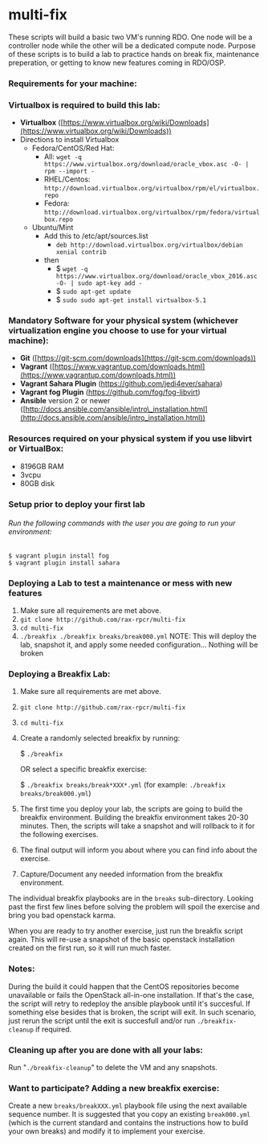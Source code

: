 # multi-fix

These scripts will build a basic two VM's running RDO. One node will be a controller node while the other will be a dedicated compute node. Purpose of these scripts is to build a lab to practice hands on break fix, maintenance preperation, or getting to know new features coming in RDO/OSP.

### Requirements for your machine:

### Virtualbox is required to build this lab:

 - **Virtualbox** ([https://www.virtualbox.org/wiki/Downloads](https://www.virtualbox.org/wiki/Downloads))
  - Directions to install Virtualbox
    - Fedora/CentOS/Red Hat:
      - All: `wget -q https://www.virtualbox.org/download/oracle_vbox.asc -O- | rpm --import -`
      - RHEL/Centos: `http://download.virtualbox.org/virtualbox/rpm/el/virtualbox.repo`
      - Fedora: `http://download.virtualbox.org/virtualbox/rpm/fedora/virtualbox.repo`
    - Ubuntu/Mint
      - Add this to /etc/apt/sources.list
        - `deb http://download.virtualbox.org/virtualbox/debian xenial contrib`
      - then
        - $ `wget -q https://www.virtualbox.org/download/oracle_vbox_2016.asc -O- | sudo apt-key add -`
        - $ `sudo apt-get update`
        - $ `sudo sudo apt-get install virtualbox-5.1`

### Mandatory Software for your physical system (whichever virtualization engine you choose to use for your virtual machine):
 - **Git** ([https://git-scm.com/downloads](https://git-scm.com/downloads))
 - **Vagrant** ([https://www.vagrantup.com/downloads.html](https://www.vagrantup.com/downloads.html))
 - **Vagrant Sahara Plugin** (https://github.com/jedi4ever/sahara)
 - **Vagrant fog Plugin** (https://github.com/fog/fog-libvirt)
 - **Ansible** version 2 or newer ([http://docs.ansible.com/ansible/intro\_installation.html](http://docs.ansible.com/ansible/intro_installation.html))

### Resources required on your physical system if you use libvirt or VirtualBox:
 - 8196GB RAM
 - 3vcpu
 - 80GB disk

### Setup prior to deploy your first lab

###### Run the following commands with the user you are going to run your environment:
```
$ vagrant plugin install fog
$ vagrant plugin install sahara
```

### Deploying a Lab to test a maintenance or mess with new features
 
 1. Make sure all requirements are met above.
 2. `git clone http://github.com/rax-rpcr/multi-fix`
 3. `cd multi-fix`
 4. `./breakfix ./breakfix breaks/break000.yml`
    NOTE: This will deploy the lab, snapshot it, and apply some needed configuration... Nothing will be broken

### Deploying a Breakfix Lab:

 1. Make sure all requirements are met above.
 2. `git clone http://github.com/rax-rpcr/multi-fix`
 3. `cd multi-fix`
 4. Create a randomly selected breakfix by running:

    $ `./breakfix`

    OR select a specific breakfix exercise:

    $ `./breakfix breaks/break*XXX*.yml` (for example: `./breakfix breaks/break000.yml`)

 5. The first time you deploy your lab, the scripts are going to build the breakfix environment. Building the breakfix environment takes 20-30 minutes. Then, the scripts will take a snapshot and will rollback to it for the following exercises.
 6. The final output will inform you about where you can find info about the exercise.
 7. Capture/Document any needed information from the breakfix environment.

The individual breakfix playbooks are in the `breaks` sub-directory. Looking past the first few lines before solving the problem will spoil the exercise and bring you bad openstack karma.

When you are ready to try another exercise, just run the breakfix script again.  This will re-use a snapshot of the basic openstack installation created on the first run, so it will run much faster.

### Notes:

During the build it could happen that the CentOS repositories become unavailable or fails the OpenStack all-in-one installation. If that's the case, the script will retry to redeploy the ansible playbook until it's succesful. If something else besides that is broken, the script will exit. In such scenario, just rerun the script until the exit is succesfull and/or run `./breakfix-cleanup` if required.

### Cleaning up after you are done with all your labs:

Run "`./breakfix-cleanup`" to delete the VM and any snapshots.

### Want to participate? Adding a new breakfix exercise:

Create a new `breaks/breakXXX.yml` playbook file using the next available sequence number.  It is suggested that you copy an existing `break000.yml` (which is the current standard and contains the instructions how to build your own breaks) and modify it to implement your exercise.
